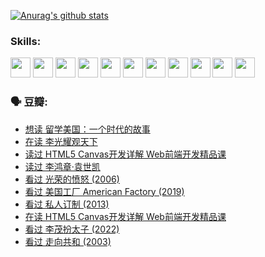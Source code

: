 
[![Anurag's github stats](https://github-readme-stats.vercel.app/api?username=w940853815)](https://github.com/anuraghazra/github-readme-stats)

### Skills:

<code><img height="32" src="https://cdn.jsdelivr.net/npm/simple-icons@v5/icons/python.svg"></code>
<code><img height="32" src="https://cdn.jsdelivr.net/npm/simple-icons@v5/icons/javascript.svg"></code>
<code><img height="32" src="https://cdn.jsdelivr.net/npm/simple-icons@v5/icons/django.svg"></code>
<code><img height="32" src="https://cdn.jsdelivr.net/npm/simple-icons@v5/icons/flask.svg"></code>
<code><img height="32" src="https://cdn.jsdelivr.net/npm/simple-icons@v5/icons/vuetify.svg"></code>
<code><img height="32" src="https://cdn.jsdelivr.net/npm/simple-icons@v5/icons/git.svg"></code>
<code><img height="32" src="https://cdn.jsdelivr.net/npm/simple-icons@v5/icons/docker.svg"></code>
<code><img height="32" src="https://cdn.jsdelivr.net/npm/simple-icons@v5/icons/postgresql.svg"></code>
<code><img height="32" src="https://cdn.jsdelivr.net/npm/simple-icons@v5/icons/elasticsearch.svg"></code>
<code><img height="32" src="https://cdn.jsdelivr.net/npm/simple-icons@v5/icons/macos.svg"></code>
<code><img height="32" src="https://cdn.jsdelivr.net/npm/simple-icons@v5/icons/linux.svg"></code>

### 🗣 豆瓣:

<!-- DOUBAN-ACTIVITIES:START -->
- [想读 留学美国：一个时代的故事](https://www.douban.com/people/136069238/status/3768550721/?_i=45208233)
- [在读 李光耀观天下](https://www.douban.com/people/136069238/status/3766041312/?_i=45208233)
- [读过 HTML5 Canvas开发详解 Web前端开发精品课](https://www.douban.com/people/136069238/status/3766040143/?_i=45208233)
- [读过 李鸿章·袁世凯](https://www.douban.com/people/136069238/status/3761877441/?_i=45208233)
- [看过 光荣的愤怒‎ (2006)](https://www.douban.com/people/136069238/status/3761756079/?_i=45208233)
- [看过 美国工厂 American Factory‎ (2019)](https://www.douban.com/people/136069238/status/3755217209/?_i=45208233)
- [看过 私人订制‎ (2013)](https://www.douban.com/people/136069238/status/3754213881/?_i=45208233)
- [在读 HTML5 Canvas开发详解 Web前端开发精品课](https://www.douban.com/people/136069238/status/3753058718/?_i=45208233)
- [看过 李茂扮太子‎ (2022)](https://www.douban.com/people/136069238/status/3752867740/?_i=45208233)
- [看过 走向共和‎ (2003)](https://www.douban.com/people/136069238/status/3752592231/?_i=45208233)
<!-- DOUBAN-ACTIVITIES:END -->
<!--
**w940853815/w940853815** is a ✨ _special_ ✨ repository because its `README.md` (this file) appears on your GitHub profile.

Here are some ideas to get you started:

- 🔭 I’m currently working on ...
- 🌱 I’m currently learning ...
- 👯 I’m looking to collaborate on ...
- 🤔 I’m looking for help with ...
- 💬 Ask me about ...
- 📫 How to reach me: ...
- 😄 Pronouns: ...
- ⚡ Fun fact: ...
-->
